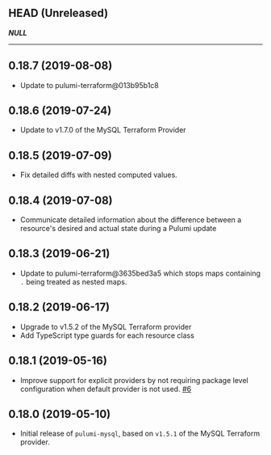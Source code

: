 ## HEAD (Unreleased)
___NULL___

---

## 0.18.7 (2019-08-08)
* Update to pulumi-terraform@013b95b1c8

## 0.18.6 (2019-07-24)
* Update to v1.7.0 of the MySQL Terraform Provider

## 0.18.5 (2019-07-09)
* Fix detailed diffs with nested computed values.

## 0.18.4 (2019-07-08)
* Communicate detailed information about the difference between a resource's desired and actual state during a Pulumi update

## 0.18.3 (2019-06-21)
* Update to pulumi-terraform@3635bed3a5 which stops maps containing `.` being treated as nested maps.

## 0.18.2 (2019-06-17)
* Upgrade to v1.5.2 of the MySQL Terraform provider
* Add TypeScript type guards for each resource class

## 0.18.1 (2019-05-16)
* Improve support for explicit providers by not requiring package level configuration when default provider is not used. [#6](https://github.com/pulumi/pulumi-mysql/pull/6)

## 0.18.0 (2019-05-10)
* Initial release of `pulumi-mysql`, based on `v1.5.1` of the MySQL Terraform provider.
